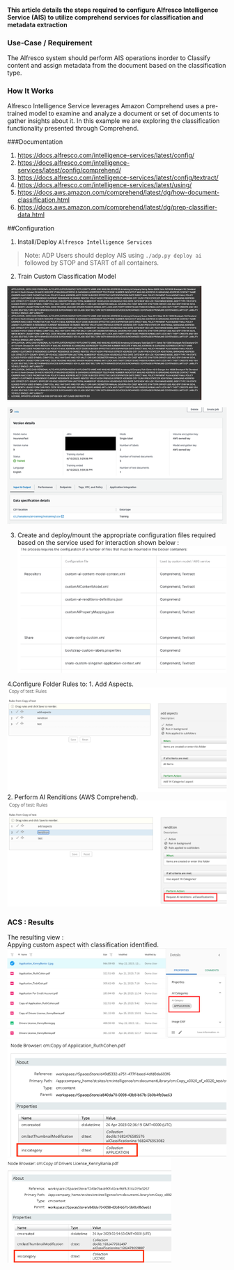 #### This article details the steps required to configure Alfresco Intelligence Service (AIS) to utilize comprehend services for classification and metadata extraction 

### Use-Case / Requirement
The Alfresco system should perform AIS operations inorder to Classify content and assign metadata from the document based on the classification type.

### How It Works
Alfresco Intelligence Service leverages Amazon Comprehend uses a pre-trained model to examine and analyze a document or set of documents to gather insights about it.  In this example we are exploring the classification functionality presented through Comprehend.

###Documentation
1. https://docs.alfresco.com/intelligence-services/latest/config/
2. https://docs.alfresco.com/intelligence-services/latest/config/comprehend/
3. https://docs.alfresco.com/intelligence-services/latest/config/textract/
4. https://docs.alfresco.com/intelligence-services/latest/using/
5. https://docs.aws.amazon.com/comprehend/latest/dg/how-document-classification.html
6. https://docs.aws.amazon.com/comprehend/latest/dg/prep-classifier-data.html



##Configuration
1. Install/Deploy `Alfresco Intelligence Services`
> Note: ADP Users should deploy AIS using `./adp.py deploy ai` followed by STOP and START of all containers.

2. Train Custom Classification Model

![training-file](artifacts/TrainingFile.png)

![training-model](artifacts/TrainedModel1.png) 

3. Create and deploy/mount the appropriate configuration files required based on the service used for interaction shown below :
![update-config](artifacts/ConfigurationFilesRequired.png)

4.Configure Folder Rules to:
    1. Add Aspects.<br/>
    ![add-aspects](artifacts/addaspects.png)
    2. Perform AI Renditions (AWS Comprehend).<br/>
    ![ai-rendition](artifacts/addrendition.png)


### ACS : Results
The resulting view :<br/>
Appying custom aspect with classification identified.
![result_dws](artifacts/dws_final.png)
![result](artifacts/Application1.png)
![result2](artifacts/License1.png)
